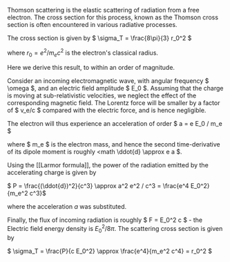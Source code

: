 Thomson scattering is the elastic scattering of radiation from a free electron. The cross section for this process, known as the Thomson cross section is often encountered in various radiative processes.

The cross section is given by
$ \sigma_T = \frac{8\pi}{3} r_0^2 $

where $r_0 = e^2 / m_e c^2$ is the electron's classical radius.

Here we derive this result, to within an order of magnitude.

Consider an incoming electromagnetic wave, with angular frequency $ \omega $, and an electric field amplitude $ E_0 $. Assuming that the charge is moving at sub-relativistic velocities, we neglect the effect of the corresponding magnetic field. The Lorentz force will be smaller by a factor of $ v_e/c $ compared with the electric force, and is hence negligible.

The electron will thus experience an acceleration of order
$ a = e E_0 / m_e $

where $ m_e $ is the electron mass, and hence the second time-derivative of its dipole moment is roughly <math \ddot{d} \approx e a <nowiki>$</nowiki>.

Using the [[Larmor formula]], the power of the radiation emitted by the accelerating charge is given by

$ P = \frac{(\ddot{d})^2}{c^3} \approx a^2 e^2 / c^3 = \frac{e^4 E_0^2}{m_e^2 c^3}$

where the acceleration $a$ was substituted.

Finally, the flux of incoming radiation is roughly $ F = E_0^2 c $ - the Electric field energy density is $E_0^2 / 8\pi$. The scattering cross section is given by

$ \sigma_T = \frac{P}{c E_0^2} \approx \frac{e^4}{m_e^2 c^4} = r_0^2 $